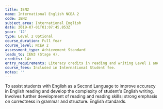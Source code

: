 ```yaml
---
title: IEN2
name: International English NCEA 2
code: IEN2
subject_area: International English
date: 2019-07-01T01:07:45.853Z
year: '12'
type: Level 2 Optional
course_duration: Full Year
course_level: NCEA 2
assessment_type: Achievement Standard
leads_to: IEN3 (Stage 4).
credits: 14+
entry_requirements: Literacy credits in reading and writing Level 1 and HOF/TIC approval.
course_fees: Included in International Student fee.
notes: ''
---
```

To assist students with English as a Second Language to improve accuracy in English reading and develop the complexity of student's English writing. Involves further development of reading and reading skills; strong emphasis on correctness in grammar and structure. English standards.
